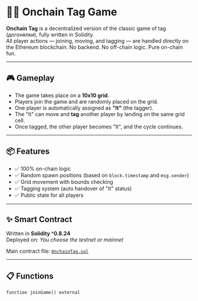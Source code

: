 # 🏃‍♂️ Onchain Tag Game        
        
**Onchain Tag** is a decentralized version of the classic game of tag (догонялки), fully written in Solidity.       
All player actions — joining, moving, and tagging — are handled directly on the Ethereum blockchain. No backend. No off-chain logic. Pure on-chain fun.      
         
---     
  
## 🎮 Gameplay  
    
- The game takes place on a **10x10 grid**.     
- Players join the game and are randomly placed on the grid.      
- One player is automatically assigned as **"It"** (the tagger).   
- The "It" can move and **tag** another player by landing on the same grid cell.
- Once tagged, the other player becomes "It", and the cycle continues.    
   
--- 
 
## 📦 Features 
    
- ✅ 100% on-chain logic      
- ✅ Random spawn positions (based on `block.timestamp` and `msg.sender`)  
- ✅ Grid movement with bounds checking   
- ✅ Tagging system (auto handover of "It" status) 
- ✅ Public state for all players  

---

## ✨ Smart Contract

Written in **Solidity ^0.8.24**  
Deployed on: _You choose the testnet or mainnet_

Main contract file: [`OnchainTag.sol`](./OnchainTag.sol)

---

## 📋 Functions

```solidity
function joinGame() external
